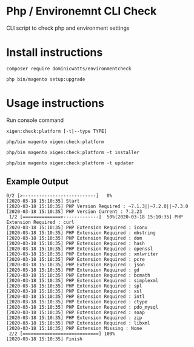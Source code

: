 # Php / Environemnt CLI Check

CLI script to check php and environment settings

# Install instructions #

`composer require dominicwatts/environmentcheck`

`php bin/magento setup:upgrade`

# Usage instructions #

Run console command

`xigen:check:platform [-t|--type TYPE]`

    php/bin magento xigen:check:platform

    php/bin magento xigen:check:platform -t installer

    php/bin magento xigen:check:platform -t updater

## Example Output

```
0/2 [>---------------------------]   0%
[2020-03-18 15:10:35] Start
[2020-03-18 15:10:35] PHP Version Required : ~7.1.3||~7.2.0||~7.3.0
[2020-03-18 15:10:35] PHP Version Current : 7.2.23
 1/2 [==============>-------------]  50%[2020-03-18 15:10:35] PHP Extension Required : curl
[2020-03-18 15:10:35] PHP Extension Required : iconv
[2020-03-18 15:10:35] PHP Extension Required : mbstring
[2020-03-18 15:10:35] PHP Extension Required : dom
[2020-03-18 15:10:35] PHP Extension Required : hash
[2020-03-18 15:10:35] PHP Extension Required : openssl
[2020-03-18 15:10:35] PHP Extension Required : xmlwriter
[2020-03-18 15:10:35] PHP Extension Required : pcre
[2020-03-18 15:10:35] PHP Extension Required : json
[2020-03-18 15:10:35] PHP Extension Required : gd
[2020-03-18 15:10:35] PHP Extension Required : bcmath
[2020-03-18 15:10:35] PHP Extension Required : simplexml
[2020-03-18 15:10:35] PHP Extension Required : spl
[2020-03-18 15:10:35] PHP Extension Required : xsl
[2020-03-18 15:10:35] PHP Extension Required : intl
[2020-03-18 15:10:35] PHP Extension Required : ctype
[2020-03-18 15:10:35] PHP Extension Required : pdo_mysql
[2020-03-18 15:10:35] PHP Extension Required : soap
[2020-03-18 15:10:35] PHP Extension Required : zip
[2020-03-18 15:10:35] PHP Extension Required : libxml
[2020-03-18 15:10:35] PHP Extension Missing : None
 2/2 [============================] 100%
[2020-03-18 15:10:35] Finish
```